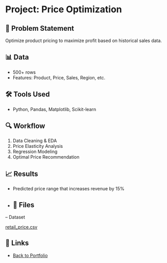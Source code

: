 # Project: Price Optimization

## 🧠 Problem Statement
Optimize product pricing to maximize profit based on historical sales data.

## 📊 Data
- 500+ rows
- Features: Product, Price, Sales, Region, etc.

## 🛠 Tools Used
- Python, Pandas, Matplotlib, Scikit-learn

## 🔍 Workflow
1. Data Cleaning & EDA
2. Price Elasticity Analysis
3. Regression Modeling
4. Optimal Price Recommendation

## 📈 Results
- Predicted price range that increases revenue by 15%

- ## 📁 Files

– Dataset

[retail_price.csv](https://github.com/user-attachments/files/19761879/retail_price.csv)

## 🔗 Links
- [Back to Portfolio](../README.md)
